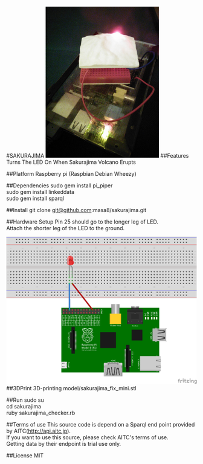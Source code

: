 
#SAKURAJIMA
<img src="images/image.jpg" alt="sakurajima" width="300" />
##Features
 Turns The LED On When Sakurajima Volcano Erupts

##Platform
 Raspberry pi (Raspbian Debian Wheezy)

##Dependencies
 sudo gem install pi_piper  
 sudo gem install linkeddata  
 sudo gem install sparql  

##Install 
 git clone git@github.com:masa8/sakurajima.git

##Hardware Setup
 Pin 25 should go to the longer leg of LED.  
 Attach the shorter leg of the LED to the ground.  

<img src="images/sakurajima_hard.png" alt="hard" width="600" />
##3DPrint
 3D-printing model/sakurajima_fix_mini.stl

##Run
 sudo su  
 cd sakurajima  
 ruby sakurajima_checker.rb  

##Terms of use
 This source code is depend on a Sparql end point provided by AITC(http://api.aitc.jp).    
 If you want to use this source, please check AITC's terms of use.  
 Getting data by  their endpoint is trial use only.  

##License
 MIT

  


